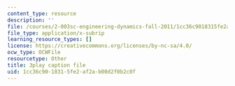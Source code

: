```yaml
---
content_type: resource
description: ''
file: /courses/2-003sc-engineering-dynamics-fall-2011/1cc36c9018315fe2af2ab00d2f0b2c0f_qrbCpv3Sv34.vtt
file_type: application/x-subrip
learning_resource_types: []
license: https://creativecommons.org/licenses/by-nc-sa/4.0/
ocw_type: OCWFile
resourcetype: Other
title: 3play caption file
uid: 1cc36c90-1831-5fe2-af2a-b00d2f0b2c0f
---
```

